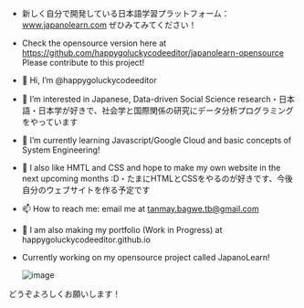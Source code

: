 - 新しく自分で開発している日本語学習プラットフォーム：www.japanolearn.com ぜひみてみてください！
- Check the opensource version here at https://github.com/happygoluckycodeeditor/japanolearn-opensource
  Please contribute to this project!


- 👋 Hi, I’m @happygoluckycodeeditor
- 👀 I’m interested in Japanese, Data-driven Social Science research・日本語・日本学が好きで、社会学と国際関係の研究にデータ分析プログラミングをやっています
- 🌱 I’m currently learning Javascript/Google Cloud and basic concepts of System Engineering!
- 📝 I also like HMTL and CSS and hope to make my own website in the next upcoming months :D・たまにHTMLとCSSをやるのが好きです、今後自分のウェブサイトを作る予定です
- 📫 How to reach me: email me at tanmay.bagwe.tb@gmail.com
- 📱 I am also making my portfolio (Work in Progress) at happygoluckycodeeditor.github.io

- Currently working on my opensource project called JapanoLearn!

  ![image](https://github.com/user-attachments/assets/460b10c2-1ad3-452e-ad47-01d09dce0dbd)


どうぞよろしくお願いします！
<!---
happygoluckycodeeditor/happygoluckycodeeditor is a ✨ special ✨ repository because its `README.md` (this file) appears on your GitHub profile.
You can click the Preview link to take a look at your changes.
--->
